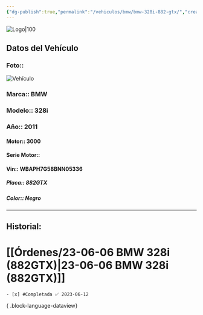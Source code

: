 ```yaml
---
{"dg-publish":true,"permalink":"/vehiculos/bmw/bmw-328i-882-gtx/","created":"","updated":""}
---
```


![Logo|100](http://drive.google.com/uc?export=view&id=137fl3TIZ0-PU8b-Pt0bsjclwHub_u78G)

## Datos del Vehículo 
### Foto::
![Vehículo](http://drive.google.com/uc?export=view&id=1-a4O94g404Ud7N-PFu5K362Oj7TIxTBe)


### Marca:: BMW
### Modelo:: 328i
### Año:: 2011
#### Motor:: 3000
#### Serie Motor:: 
#### Vin:: WBAPH7G58BNN05336
##### Placa:: 882GTX
##### Color:: Negro
---

## Historial:

# [[Órdenes/23-06-06  BMW 328i (882GTX)\|23-06-06  BMW 328i (882GTX)]]

    - [x] #Completada ✅ 2023-06-12

{ .block-language-dataview} 




